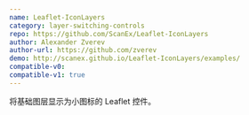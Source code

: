 ```yaml
---
name: Leaflet-IconLayers
category: layer-switching-controls
repo: https://github.com/ScanEx/Leaflet-IconLayers
author: Alexander Zverev
author-url: https://github.com/zverev
demo: http://scanex.github.io/Leaflet-IconLayers/examples/
compatible-v0:
compatible-v1: true
---
```


将基础图层显示为小图标的 Leaflet 控件。
